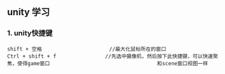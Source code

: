 ## unity 学习

### 1. unity快捷键

```
shift + 空格						//最大化鼠标所在的窗口
Ctrl + shift + f				//先选中摄像机，然后按下此快捷键，可以快速聚焦，使得game窗口									和scene窗口视图一样
```

